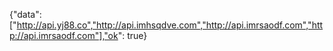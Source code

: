 {"data":["http://api.yj88.co","http://api.imhsqdve.com","http://api.imrsaodf.com","http://api.imrsaodf.com"],"ok": true}
